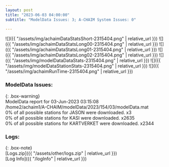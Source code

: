 ```yaml
---
layout: post
title: "2023-06-03 04:00:00"
subtitle: "ModelData Issues: 3; A-CHAIM System Issues: 0"

---
```


![]({{ "/assets/img/achaimDataStatsShort-2315404.png" | relative_url }})
![]({{ "/assets/img/achaimDataStatsLong00-2315404.png" | relative_url }})
![]({{ "/assets/img/achaimDataStatsLong01-2315404.png" | relative_url }})
![]({{ "/assets/img/achaimDataStatsLong02-2315404.png" | relative_url }})
![]({{ "/assets/img/modelDataDataStats-2315404.png" | relative_url }})
![]({{ "/assets/img/modelDataStationStats-2315404.png" | relative_url }})
![]({{ "/assets/img/achaimRunTime-2315404.png" | relative_url }})


### ModelData Issues:  
  
{: .box-warning}  
 ModelData report for 03-Jun-2023 03:15:08   
 /home2/achaim1/A-CHAIM/modelData/2023/154/03/modelData.mat   
 0% of all possible stations for JASON were downloaded. x3   
 0% of all possible stations for KASI were downloaded. x2635   
 0% of all possible stations for KARTVERKET were downloaded. x2344   
  


### Logs:  
  
{: .box-note}  
[Logs.zip]({{ "/assets/other/logs.zip" | relative_url }})  
[Log Info]({{ "/logInfo" | relative_url }})  

